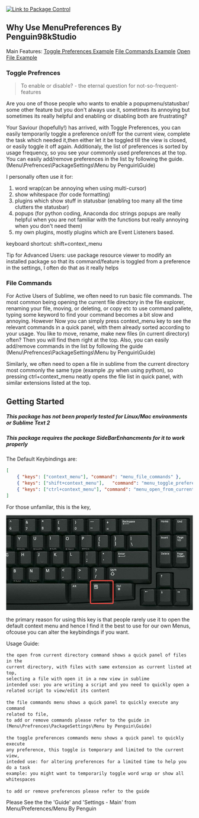 [![Link to Package Control](https://packagecontrol.io/packages/MenuPenguin)](https://packagecontrol.io/packages/MenuPenguin)

## Why Use MenuPreferences By Penguin98kStudio

Main Features:
	[Toggle Preferences Example](toggle-example.png)
	[File Commands Example](commands-example.png)
	[Open File Example](open-example.png)

### Toggle Prefrences

> To enable or disable? - the eternal question for not-so-frequent-features

Are you one of those people who wants to enable a popupmenu/statusbar/
some other feature but you don't always use it,
sometimes its annoying but sometimes its really helpful and
enabling or disabling both are frustrating?

Your Saviour (hopefully!) has arrived, with Toggle Preferences,
you can easily temporarily toggle a preference on/off for the current view,
complete the task which needed it,then either let it be toggled till the view
is closed, or easily toggle it off again. Additionaly, the list of preferences
is sorted by usage frequency, so you see your commonly used preferences at the
top. You can easily add/remove preferences in the list by following the guide.
(Menu\Prefrences\PackageSettings\Menu by Penguin\Guide)

I personally often use it for:
1. word wrap(can be annoying when using multi-cursor)
2. show whitespace (for code formatting)
3. plugins which show stuff in statusbar
	(enabling too many all the time clutters the statusbar)
4. popups (for python coding, Anaconda doc strings popups are really helpful
	when you are not familiar with the functions but really annoying when you
	don't need them)
5. my own plugins, mostly plugins which are Event Listeners based.

keyboard shortcut: shift+context_menu

Tip for Advanced Users: use package resource viewer to modify an
installed package so that its command/feature is toggled from a preference
in the settings, I often do that as it really helps

### File Commands

For Active Users of Sublime, we often need to run basic file commands.
The most common being opening the current file directory in the file explorer,
renaming your file, moving, or deleting, or copy etc
to use command pallete, typing some keyword to find your command becomes a bit
slow and annoying. However Now you can simply press context_menu key to see the
relevant commands in a quick panel, with them already sorted according to your
usage. You like to move, rename, make new files (in current directory) often?
Then you will find them right at the top. Also, you can easily add/remove
commands in the list by following the guide
(Menu\Prefrences\PackageSettings\Menu by Penguin\Guide)

Similarly, we often need to open a file in sublime from the current directory
most commonly the same type (example .py when using python), so pressing
ctrl+context_menu neatly opens the file list in quick panel,
with similar extensions listed at the top.

## Getting Started

##### This package has not been properly tested for Linux/Mac environments or Sublime Text 2
##### This package requires the package SideBarEnhancments for it to work properly

The Default Keybindings are:
```json
[
	{ "keys": ["context_menu"], "command": "menu_file_commands" },
	{ "keys": ["shift+context_menu"],	"command": "menu_toggle_preferences"	},
	{ "keys": ["ctrl+context_menu"], "command": "menu_open_from_current_dir" },
]
```
For those unfamilar, this is the key,

![Context Menu Key Image](menu-key-keyboard.png)

the primary reason for using this key is that people rarely use it to open
the default context menu and hence I find it the best to use for our own Menus,
ofcouse you can alter the keybindings if you want.

Usage Guide:

	the open from current directory command shows a quick panel of files in the
	current directory, with files with same extension as current listed at top,
	selecting a file with open it in a new view in sublime
	intended use: you are writing a script and you need to quickly open a
	related script to view/edit its content

	the file commands menu shows a quick panel to quickly execute any command
	related to file,
	to add or remove commands please refer to the guide in
	(Menu\Prefrences\PackageSettings\Menu by Penguin\Guide)

	the toggle preferences commands menu shows a quick panel to quickly execute
	any preference, this toggle is temporary and limited to the current view,
	inteded use: for altering preferences for a limited time to help you do a task
	example: you might want to temporarily toggle word wrap or show all whitespaces

	to add or remove preferences please refer to the guide

Please See the the 'Guide' and 'Settings - Main'
from Menu/Preferences/Menu By Penguin
